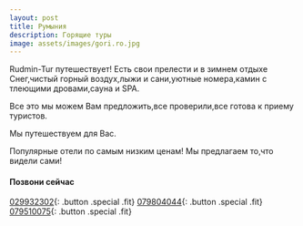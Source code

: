 ```yaml
---
layout: post
title: Румыния
description: Горящие туры
image: assets/images/gori.ro.jpg
---
```


Rudmin-Tur путешествует!
Есть свои прелести и в зимнем отдыхе
Снег,чистый горный воздух,лыжи и сани,уютные номера,камин с тлеющими
дровами,сауна и SPA.

Все это мы можем Вам предложить,все проверили,все готова к приему туристов.

Мы путешествуем для Вас.

Популярные отели по самым низким ценам!
Мы предлагаем то,что видели сами!

#### Позвони сейчас
[029932302](tel:+37329932302){: .button .special .fit}
[079804044](tel:+37379804044){: .button .special .fit}
[079510075](tel:+079510075){: .button .special .fit}
